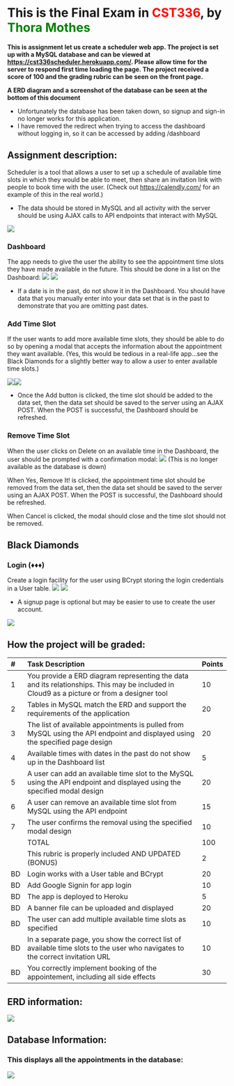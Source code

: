 <h1>This is the Final Exam in <span style="color: red;">CST336</span>, by <span style="color: green;">Thora Mothes</span></h1>

**This is assignment let us create a scheduler web app. The project is set up with a MySQL database and can be viewed at https://cst336scheduler.herokuapp.com/. Please allow time for the server to respond first time loading the page. The project received a score of 100 and the grading rubric can be seen on the front page.**

**A ERD diagram and a screenshot of the database can be seen at the bottom of this document**

- Unfortunately the database has been taken down, so signup and sign-in no longer works for this application.
- I have removed the redirect when trying to access the dashboard without logging in, so it can be accessed by adding /dashboard


<h2>Assignment description:</h2>

Scheduler is a tool that allows a user to set up a schedule of available time slots in which they would be able to meet, then share an invitation link with people to book time with the user. (Check out https://calendly.com/ for an example of this in the real world.)

- The data should be stored in MySQL and all activity with the server should be using AJAX calls to API endpoints that interact with MySQL

<img src="/images/landingPage.png">

<h3>Dashboard</h3>
The app needs to give the user the ability to see the appointment time slots they have made available in the future. This should be done in a list on the Dashboard:

<img src="https://simple.showdeo.com/csumb/scd/classes/336/exams/final/scheduler/assets/dashboard.png">
<img src="/images/Dashboard.png">

- If a date is in the past, do not show it in the Dashboard. You should have data that you manually enter into your data set that is in the past to demonstrate that you are omitting past dates.

<h3>Add Time Slot</h3>
If the user wants to add more available time slots, they should be able to do so by opening a modal that accepts the information about the appointment they want available. (Yes, this would be tedious in a real-life app...see the Black Diamonds for a slightly better way to allow a user to enter available time slots.)

<img src="https://simple.showdeo.com/csumb/scd/classes/336/exams/final/scheduler/assets/add-time-slot-modal.png"><img src="/images/AddApt.png">

- Once the Add button is clicked, the time slot should be added to the data set, then the data set should be saved to the server using an AJAX POST. When the POST is successful, the Dashboard should be refreshed.

<h3>Remove Time Slot</h3>
When the user clicks on Delete on an available time in the Dashboard, the user should be prompted with a confirmation modal:

<img src="https://simple.showdeo.com/csumb/scd/classes/336/exams/final/scheduler/assets/remove-slot-modal.png">
(This is no longer available as the database is down)

When Yes, Remove It! is clicked, the appointment time slot should be removed from the data set, then the data set should be saved to the server using an AJAX POST. When the POST is successful, the Dashboard should be refreshed.

When Cancel is clicked, the modal should close and the time slot should not be removed.

<h2>Black Diamonds</h2>

<h3>Login (♦️♦️♦️)</h3>
Create a login facility for the user using BCrypt storing the login credentials in a User table.

<img src="https://simple.showdeo.com/csumb/scd/classes/336/exams/final/scheduler/assets/login.png">
<img src="/images/logIn.png">

- A signup page is optional but may be easier to use to create the user account.

<img src="/images/signUp.png">

<h2>How the project will be graded:</h2>

<table>
<thead>
<tr>
<th style="text-align:left">#</th>
<th style="text-align:left">Task Description</th>
<th style="text-align:left">Points</th>
</tr>
</thead>
<tbody>
<tr>
<td style="text-align:left">1</td>
<td style="text-align:left">You provide a ERD diagram representing the data and its relationships. This may be included in Cloud9 as a picture or from a designer tool</td>
<td style="text-align:left">10</td>
</tr>
<tr>
<td style="text-align:left">2</td>
<td style="text-align:left">Tables in MySQL match the ERD and support the requirements of the application</td>
<td style="text-align:left">20</td>
</tr>
<tr>
<td style="text-align:left">3</td>
<td style="text-align:left">The list of available appointments is pulled from MySQL using the API endpoint and displayed using the specified page design</td>
<td style="text-align:left">20</td>
</tr>
<tr>
<td style="text-align:left">4</td>
<td style="text-align:left">Available times with dates in the past do not show up in the Dashboard list</td>
<td style="text-align:left">5</td>
</tr>
<tr>
<td style="text-align:left">5</td>
<td style="text-align:left">A user can add an available time slot to the MySQL using the API endpoint and displayed using the specified modal design</td>
<td style="text-align:left">20</td>
</tr>
<tr>
<td style="text-align:left">6</td>
<td style="text-align:left">A user can remove an available time slot from MySQL using the API endpoint</td>
<td style="text-align:left">15</td>
</tr>
<tr>
<td style="text-align:left">7</td>
<td style="text-align:left">The user confirms the removal using the specified modal design</td>
<td style="text-align:left">10</td>
</tr>
<tr>
<td style="text-align:left"></td>
<td style="text-align:left">TOTAL</td>
<td style="text-align:left">100</td>
</tr>
<tr>
<td style="text-align:left"></td>
<td style="text-align:left">This rubric is properly included AND UPDATED (BONUS)</td>
<td style="text-align:left">2</td>
</tr>
<tr>
<td style="text-align:left">BD</td>
<td style="text-align:left">Login works with a User table and BCrypt</td>
<td style="text-align:left">20</td>
</tr>
<tr>
<td style="text-align:left">BD</td>
<td style="text-align:left">Add Google Signin for app login</td>
<td style="text-align:left">10</td>
</tr>
<tr>
<td style="text-align:left">BD</td>
<td style="text-align:left">The app is deployed to Heroku</td>
<td style="text-align:left">5</td>
</tr>
<tr>
<td style="text-align:left">BD</td>
<td style="text-align:left">A banner file can be uploaded and displayed</td>
<td style="text-align:left">20</td>
</tr>
<tr>
<td style="text-align:left">BD</td>
<td style="text-align:left">The user can add multiple available time slots as specified</td>
<td style="text-align:left">10</td>
</tr>
<tr>
<td style="text-align:left">BD</td>
<td style="text-align:left">In a separate page, you show the correct list of available time slots to the user who navigates to the correct invitation URL</td>
<td style="text-align:left">10</td>
</tr>
<tr>
<td style="text-align:left">BD</td>
<td style="text-align:left">You correctly implement booking of the appointement, including all side effects</td>
<td style="text-align:left">30</td>
</tr>
</tbody>
</table>





<h2>ERD information:</h2>
<img src="https://github.com/ThoMot/cst336Final-Exam-Scheduler-2019/blob/master/ERD/ERDThoraMothes.png">

<h2>Database Information:</h2>
<h3>This displays all the appointments in the database:</h3>
<img src="https://github.com/ThoMot/cst336Final-Exam-Scheduler-2019/blob/master/DatabaseInfo/Appointments.png">
